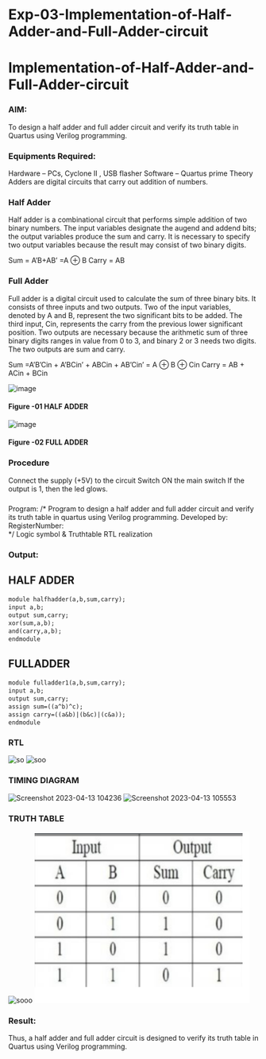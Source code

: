 # Exp-03-Implementation-of-Half-Adder-and-Full-Adder-circuit

# Implementation-of-Half-Adder-and-Full-Adder-circuit
### AIM:
To design a half adder and full adder circuit and verify its truth table in Quartus using Verilog programming.

### Equipments Required:
Hardware – PCs, Cyclone II , USB flasher
Software – Quartus prime
Theory
Adders are digital circuits that carry out addition of numbers.

### Half Adder
Half adder is a combinational circuit that performs simple addition of two binary numbers. The input variables designate the augend and addend bits; the output variables produce the sum and carry. It is necessary to specify two output variables because the result may consist of two binary digits.

Sum = A’B+AB’ =A ⊕ B Carry = AB

### Full Adder
Full adder is a digital circuit used to calculate the sum of three binary bits. It consists of three inputs and two outputs. Two of the input variables, denoted by A and B, represent the two significant bits to be added. The third input, Cin, represents the carry from the previous lower significant position. Two outputs are necessary because the arithmetic sum of three binary digits ranges in value from 0 to 3, and binary 2 or 3 needs two digits. The two outputs are sum and carry.

Sum =A’B’Cin + A’BCin’ + ABCin + AB’Cin’ = A ⊕ B ⊕ Cin Carry = AB + ACin + BCin

 ![image](https://user-images.githubusercontent.com/36288975/163552156-a13e5a56-c638-4110-97d9-8896907c8d25.png)

#### Figure -01 HALF ADDER 


![image](https://user-images.githubusercontent.com/36288975/163552057-b3547877-6d07-45b4-b7e0-bcfebfad9e1d.png)

#### Figure -02 FULL ADDER 

### Procedure

Connect the supply (+5V) to the circuit
Switch ON the main switch
If the output is 1, then the led glows.
### 
Program:
/*
Program to design a half adder and full adder circuit and verify its truth table in quartus using Verilog programming.
Developed by: 
RegisterNumber:  
*/
Logic symbol & Truthtable
RTL realization

### Output:
## HALF ADDER
```
module halfhadder(a,b,sum,carry);
input a,b;
output sum,carry;
xor(sum,a,b);
and(carry,a,b);
endmodule
```
## FULLADDER
```
module fulladder1(a,b,sum,carry);
input a,b;
output sum,carry;
assign sum=((a^b)^c);
assign carry=((a&b)|(b&c)|(c&a));
endmodule
```
### RTL
![so](https://user-images.githubusercontent.com/118703522/231666970-82edc516-d25c-4a84-9d4f-ff6b33c38d8e.png)
![soo](https://user-images.githubusercontent.com/118703522/231667633-93a6bf24-8cf8-4d7a-a608-00847fe70fd7.png)

### TIMING DIAGRAM
![Screenshot 2023-04-13 104236](https://user-images.githubusercontent.com/118703522/231667768-66de7d73-3a49-4139-80f4-0c3ed7969c46.png)
![Screenshot 2023-04-13 105553](https://user-images.githubusercontent.com/118703522/231667812-d26e3e47-c746-4f4e-bcdf-134beced12af.png)

### TRUTH TABLE 
![sooo](https://user-images.githubusercontent.com/118703522/231668430-9f4f0c88-799f-477a-aec5-5884b6c22a17.png)
![output](sur.png)
### Result:
Thus, a half adder and full adder circuit is designed to verify its truth table in Quartus using Verilog programming.
